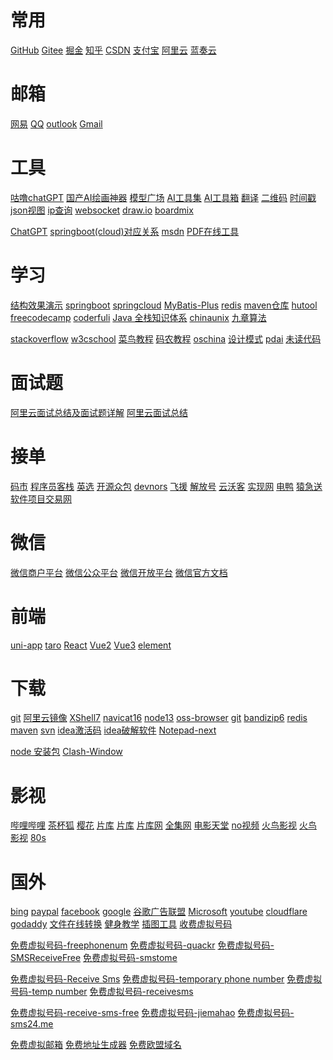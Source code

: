 # 常用
<a href="https://github.com" target="GitHub" title ="GitHub">GitHub</a>
<a href="https://gitee.com" target="Gitee" title ="Gitee">Gitee</a>
<a href="https://juejin.cn" target="掘金" title ="掘金">掘金</a>
<a href="https://www.zhihu.com" target="知乎" title ="知乎">知乎</a>
<a href="https://www.csdn.net/" target="CSDN" title ="CSDN">CSDN</a>
<a href="https://open.alipay.com/" target="_blank" title ="支付宝">支付宝</a>
<a href="https://www.aliyun.com/" target="阿里云" title ="阿里云">阿里云</a>
<a href="https://www.lanzou.com/" target="蓝奏云" title ="蓝奏云">蓝奏云</a>
# 邮箱
<a href="https://mail.163.com/" target="网易" title ="网易">网易</a>
<a href="https://mail.qq.com/" target="QQ" title ="QQ">QQ</a>
<a href="https://outlook.live.com/mail/0/" target="outlook" title ="outlook">outlook</a>
<a href="https://mail.google.com/mail/u/0/#inbox" target="Gmail" title ="Gmail">Gmail</a>
# 工具

<a href="https://chatgpt.igulu.love/" target="咕噜chatGPT" title ="咕噜chatGPT">咕噜chatGPT</a>
<a href="https://www.rightbrain.art/" target="国产AI绘画神器" title ="国产AI绘画神器">国产AI绘画神器</a>
<a href="https://www.liblibai.com/" target="模型广场" title ="模型广场">模型广场</a>
<a href="https://ai-bot.cn/" target="AI工具集" title ="AI工具集">AI工具集</a>
<a href="https://www.aiodt.com/" target="AI工具箱" title ="AI工具箱">AI工具箱</a>
<a href="http://nmt.youdao.com/" target="翻译" title ="翻译">翻译</a>
<a href="https://www.liantu.com/" target="二维码" title ="二维码">二维码</a>
<a href="https://tool.lu/timestamp" target="时间戳" title ="时间戳">时间戳</a>
<a href="https://www.bejson.com/explore/index_new/" target="json视图" title ="json视图">json视图</a>
<a href="https://ip.cn/" target="ip查询" title ="ip查询">ip查询</a>
<a href="http://www.wetools.com/websocket/" target="websocket" title ="websocket">websocket</a>
<a href="https://app.diagrams.net/" target="draw.io" title ="draw.io">draw.io</a>
<a href="https://boardmix.cn/app/my-space/" target="boardmix" title ="boardmix">boardmix</a>

<a href="https://chat.openai.com/" target="ChatGPT" title ="ChatGPT">ChatGPT</a>
<a href="https://start.spring.io/actuator/info" target="springboot（cloud）" title ="springboot（cloud）">springboot(cloud)对应关系</a>
<a href="https://msdn.itellyou.cn/" target="msdn" title ="msdn">msdn</a>
<a href="https://tools.pdf24.org/" target="PDF在线工具" title ="PDF在线工具">PDF在线工具</a>
# 学习

<a href="https://www.cs.usfca.edu/~galles/visualization/Algorithms.html" target="结构效果演示" title ="结构效果演示">结构效果演示</a>
<a href="http://springboot.fun/" target="springboot" title ="springboot">springboot</a>
<a href="https://www.springcloud.cc/" target="springcloud-cn" title ="springcloud-cn">springcloud</a>
<a href="https://baomidou.com/pages/24112f/" target="MyBatis-Plus" title ="MyBatis-Plus">MyBatis-Plus</a>
<a href="http://redisdoc.com/" target="redis" title ="redis">redis</a>
<a href="https://mvnrepository.com/" target="maven仓库" title ="maven仓库">maven仓库</a>
<a href="https://www.hutool.cn/docs/#/" target="hutool" title ="hutool">hutool</a>
<a href="https://www.freecodecamp.org/chinese/" target="freecodecamp" title ="freecodecamp">freecodecamp</a>
<a href="https://www.coderfuli.com/#/home" target="coderfuli" title ="coderfuli">coderfuli</a>
<a href="https://www.pdai.tech/md/resource/tools.html" target="Java 全栈知识体系" title ="Java 全栈知识体系">Java 全栈知识体系</a>
<a href="http://www.chinaunix.net/" target="chinaunix" title ="chinaunix">chinaunix</a>
<a href="https://www.jiuzhang.com/" target="九章算法" title ="九章算法">九章算法</a>

<a href="https://stackoverflow.com/" target="stackoverflow" title ="stackoverflow">stackoverflow</a>
<a href="https://www.w3cschool.cn/indexold/" target="w3cschool" title ="w3cschool">w3cschool</a>
<a href="https://www.runoob.com/" target="菜鸟教程" title ="菜鸟教程">菜鸟教程</a>
<a href="http://www.manongjc.com/" target="码农教程" title ="码农教程">码农教程</a>
<a href="https://tool.oschina.net/apidocs/" target="oschina" title ="oschina">oschina</a>
<a href="http://c.biancheng.net/design_pattern/" target="设计模式" title ="设计模式">设计模式</a>
<a href="https://pdai.tech/" target="pdai" title ="pdai">pdai</a>
<a href="https://www.wdbyte.com/" target="未读代码" title ="未读代码">未读代码</a>
# 面试题
<a href="https://note.youdao.com/ynoteshare/index.html?id=c10ecc5535e673b3f7fa396e57866569&type=note&_time=1677825428941" target="阿里云面试总结及面试题详解" title ="阿里云面试总结及面试题详解">阿里云面试总结及面试题详解</a>
<a href="https://shimo.im/docs/LUYuXUGSX8wTOzY7/read" target="阿里云面试总结" title ="阿里云面试总结">阿里云面试总结</a>
# 接单
<a href="https://codemart.com/" target = "码市" title= "码市">码市</a>
<a href="https://www.proginn.com/" target = "程序员客栈" title= "程序员客栈">程序员客栈</a>
<a href="https://www.yingxuan.co/" target = "英选" title= "英选">英选</a>
<a href="https://zb.oschina.net/projects/list.html" target = "开源众包" title= "开源众包">开源众包</a>
<a href="https://devnors.org/" target = "devnors" title= "devnors">devnors</a>
<a href="https://www.freetalen.com/" target = "飞援" title= "飞援">飞援</a>
<a href="https://www.jfh.com/" target = "解放号" title= "解放号">解放号</a>
<a href="https://www.clouderwork.com/" target = "云沃客" title= "云沃客">云沃客</a>
<a href="https://shixian.com/" target = "实现网" title= "实现网">实现网</a>
<a href="https://eleduck.com/" target = "电鸭" title= "电鸭">电鸭</a>
<a href="https://www.yuanjisong.com/" target = "猿急送" title= "猿急送">猿急送</a>
<a href="https://www.sxsoft.com" target = "软件项目交易网" title= "软件项目交易网">软件项目交易网</a>
# 微信
<a href="https://pay.weixin.qq.com/index.php/core/home/login" target="微信商户平台" title ="微信商户平台">微信商户平台</a>
<a href="https://mp.weixin.qq.com/cgi-bin/home?t=home/index&lang=zh_CN&token=467946659" target="微信公众平台" title ="微信公众平台">微信公众平台</a>
<a href="https://open.weixin.qq.com/cgi-bin/frame?t=home/web_tmpl&lang=zh_CN" target="微信开放平台" title ="微信开放平台">微信开放平台</a>
<a href="https://developers.weixin.qq.com/miniprogram/dev/framework/" target="weixin" title ="weixin">微信官方文档</a>
# 前端
<a href="https://uniapp.dcloud.io/" target="uni-app" title ="uni-app">uni-app</a>
<a href="https://taro.jd.com/" target="taro" title ="taro">taro</a>
<a href="https://zh-hans.reactjs.org/" target="reactjs" title ="reactjs">React</a>
<a href="https://cn.vuejs.org/" target="Vue2" title ="Vue2">Vue2</a>
<a href="https://v3.cn.vuejs.org/" target="Vue3" title ="Vue3">Vue3</a>
<a href="https://element.eleme.cn/#/zh-CN" target="element" title ="element">element</a>
# 下载

<a href="https://registry.npmmirror.com/binary.html?path=git-for-windows/" target="git" title ="git">git</a>
<a href="https://developer.aliyun.com/mirror/" target="阿里云镜像" title ="阿里云镜像">阿里云镜像</a>
<a href="https://wwi.lanzoup.com/ieMNH09umu1i" target="XShell7" title ="XShell7">XShell7</a>
<a href="https://wwi.lanzoup.com/imUkL0irrnij" target="navicat16" title ="navicat16">navicat16</a>
<a href="https://wwi.lanzoup.com/iuBtg13msuza" target="node13" title ="node13">node13</a>
<a href="https://wwi.lanzoup.com/iF5fc10mbzej" target="oss-browser" title ="oss-browser">oss-browser</a>
<a href="https://wwi.lanzoup.com/iiqLw0zj55sd" target="git" title ="git">git</a>
<a href="https://wwi.lanzoup.com/iCVZF0zj4zwb" target="bandizip6" title ="bandizip6">bandizip6</a>
<a href="https://wwi.lanzoup.com/ip2AL0zki3yb" target="redis" title ="redis">redis</a>
<a href="https://wwi.lanzoup.com/iO9gT0zj54uj" target="maven" title ="maven">maven</a>
<a href="https://wwi.lanzoup.com/ilejj1180kij" target="svn" title ="svn">svn</a>
<a href="https://wwi.lanzoup.com/iDllz10me64d" target="idea激活码" title ="idea激活码">idea激活码</a>
<a href="https://wwi.lanzoup.com/i66ih10md5re" target="idea破解软件" title ="idea破解软件">idea破解软件</a>
<a href="https://wwi.lanzoup.com/i9DwM13y9mbg" target="Notepad next" title ="Notepad next">Notepad-next</a>

<a href="https://registry.npmmirror.com/binary.html?path=node/" target="node 安装包" title ="node 安装包">node 安装包</a>
<a href="https://wwi.lanzoup.com/iGUBS13pfcre" target="Clash Window" title ="Clash Window">Clash-Window</a>

# 影视
<a href="https://www.bilibili.com" target="哔哩哔哩" title ="哔哩哔哩">哔哩哔哩</a>
<a href="https://cupfox.app" target="茶杯狐" title ="茶杯狐">茶杯狐</a>
<a href="http://www.dmh8.com/" target="樱花" title ="樱花">樱花</a>
<a href="https://www.piaku.cc/" target="片库1" title ="片库">片库</a>
<a href="https://www.pkmp4.com/" target="片库2" title ="片库">片库</a>
<a href="https://www.471pk.com/" target="片库网" title ="片库网">片库网</a>
<a href="https://www.51doseo.com/" target="全集网" title ="">全集网</a>
<a href="https://www.loldytt.com/" target="电影天堂" title ="电影天堂">电影天堂</a>
<a href="https://www.novipnoad.com/" target="no视频" title ="no视频">no视频</a>
<a href="http://www.hnqzsy.net/" target="火鸟影视" title ="火鸟影视">火鸟影视</a>
<a href="http://www.hnqzsy.net/" target="火鸟影视" title ="火鸟影视">火鸟影视</a>
<a href="https://www.80s.tw/" target="80s" title ="80s">80s</a>

# 国外

<a href="https://www.bing.com/" target="bing" title ="bing">bing</a>
<a href="https://www.paypal.com/" target="paypal" title ="paypal">paypal</a>
<a href="https://www.facebook.com/" target="facebook" title ="facebook">facebook</a>
<a href="https://www.google.com/" target="google" title ="google">google</a>
<a href="https://www.google.com/adsense/new/u/0/pub-8923095162440718/onboarding" target="谷歌广告联盟" title ="谷歌广告联盟">谷歌广告联盟</a>
<a href="https://login.microsoftonline.com/" target="Microsoft" title ="Microsoft">Microsoft</a>
<a href="https://www.youtube.com/" target="youtube" title ="youtube">youtube</a>
<a href="https://www.cloudflare.com/zh-cn/" target="cloudflare" title ="cloudflare">cloudflare</a>
<a href="https://www.godaddy.com/en-sg" target="godaddy" title ="godaddy">godaddy</a>
<a href="https://www.aconvert.com/" target="文件在线转换" title ="文件在线转换">文件在线转换</a>
<a href="https://musclewiki.com/" target="健身教学" title ="健身教学">健身教学</a>
<a href="https://storyset.com/" target="插图工具" title ="插图工具">插图工具</a>
<a href="https://sms-activate.org/" target="收费虚拟号码" title ="收费虚拟号码">收费虚拟号码</a>

<a href="https://freephonenum.com" target="免费虚拟号码-freephonenum" title ="提供 10 个美国和 5 个加拿大的虚拟号码，可以接收和发送短信，发送短信每人每天仅限 5 条，无需注册，支持中文">免费虚拟号码-freephonenum</a>
<a href="https://quackr.io" target="免费虚拟号码-quackr" title ="提供美国、英国、韩国、中国等 22 个国家和地区的虚拟手机号码，可以接收验证码或其他短信，所有消息都会在 24 小时后自动删除，无需注册，不支持中文">免费虚拟号码-quackr</a>
<a href="https://smsreceivefree.com/" target="免费虚拟号码-SMSReceiveFree" title ="提供美国和加拿大的虚拟电话，所有消息都会在 7 天后删除，无需注册，不支持中文">免费虚拟号码-SMSReceiveFree</a>
<a href="https://smstome.com/" target="免费虚拟号码-smstome" title ="提供美国、加拿大、英国、法国、芬兰和瑞典的虚拟号码，所有消息都会在 2-3 天后删除，无需注册，不支持中文">免费虚拟号码-smstome</a>

<a href="https://receive-smss.com" target="免费虚拟号码-Receive Sms" title ="提供美国、加拿大、英国和数个欧洲国家的虚拟号码，没有亚洲国家虚拟电话号码。接收短信数量不限，所有消息都会在 24 小时内删除，无需注册，不支持中文">免费虚拟号码-Receive Sms</a>
<a href="https://temporary-phone-number.com" target="免费虚拟号码-temporary phone number" title ="提供欧美、香港、日本、马来西亚等十几个国家地区的虚拟号码，无需注册，不支持中文">免费虚拟号码-temporary phone number</a>
<a href="https://temp-number.com/" target="免费虚拟号码-temp number" title ="提供欧美各国的虚拟号码，所有消息只保留 7 天，无需注册，不支持中文">免费虚拟号码-temp number</a>
<a href="https://www.receivesms.org/" target="免费虚拟号码-receivesms" title ="只有美国、加拿大、瑞典和英国的少量号码供用户选择，无需注册，不支持中文">免费虚拟号码-receivesms</a>

<a href="https://receive-sms-free.cc/" target="免费虚拟号码-receive-sms-free" title ="提供美国、英国、法国等地的大量虚拟手机号，无需注册，不支持中文">免费虚拟号码-receive-sms-free</a>
<a href="https://jiemahao.com/" target="免费虚拟号码-jiemahao" title ="提供美国、英国、泰国、香港等地的虚拟号码，所有短信记录在 7 天后删除，无需注册，支持中文">免费虚拟号码-jiemahao</a>
<a href="https://sms24.me/en" target="免费虚拟号码-sms24.me" title ="提供欧美各国和亚洲等地的虚拟电话，无需注册，不支持中文">免费虚拟号码-sms24.me</a>

<a href="https://internxt.com/zh/temporary-email" target="免费虚拟邮箱" title ="免费虚拟邮箱">免费虚拟邮箱</a>
<a href="https://www.meiguodizhi.com/" target="免费地址生成器" title ="免费地址生成器">免费地址生成器</a>
<a href="https://nic.eu.org/" target="免费欧盟域名" title ="免费欧盟域名">免费欧盟域名</a>
